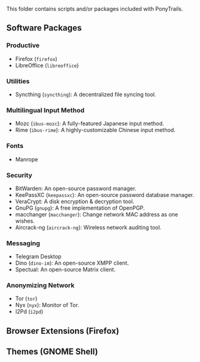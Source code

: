 This folder contains scripts and/or packages included with PonyTrails.

## Software Packages
### Productive
* Firefox (`firefox`)
* LibreOffice (`libreoffice`)

### Utilities
* Syncthing (`syncthing`): A decentralized file syncing tool.

### Multilingual Input Method
* Mozc (`ibus-mozc`): A fully-featured Japanese input method.
* Rime (`ibus-rime`): A highly-customizable Chinese input method.

### Fonts
* Manrope

### Security
* BitWarden: An open-source password manager.
* KeePassXC (`keepassxc`): An open-source password database manager.
* VeraCrypt: A disk encryption & decryption tool.
* GnuPG (`gnupg`): A free implementation of OpenPGP.
* macchanger (`macchanger`): Change network MAC address as one wishes.
* Aircrack-ng (`aircrack-ng`): Wireless network auditing tool.

### Messaging
* Telegram Desktop
* Dino (`dino-im`): An open-source XMPP client.
* Spectual: An open-source Matrix client.

### Anonymizing Network
* Tor (`tor`)
* Nyx (`nyx`): Monitor of Tor.
* I2Pd (`i2pd`)

## Browser Extensions (Firefox)

## Themes (GNOME Shell)
